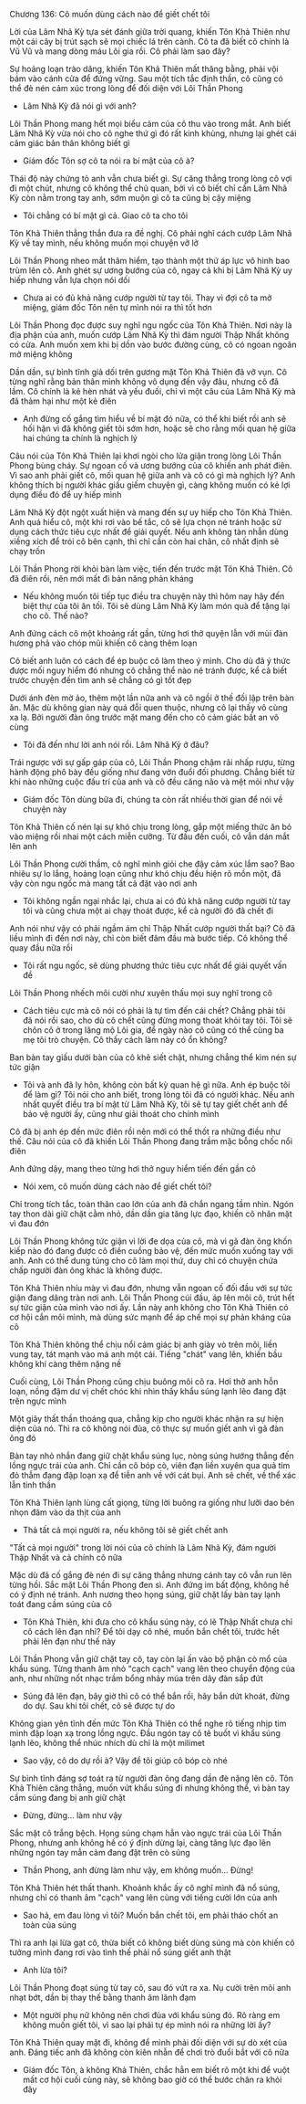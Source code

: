 




Chương 136: Cô muốn dùng cách nào để giết chết tôi

Lời của Lâm Nhã Kỳ tựa sét đánh giữa trời quang, khiến Tôn Khả Thiên như một cái cây bị trút sạch sẽ mọi chiếc lá trên cành. Cô ta đã biết cô chính là Vũ Vũ và mang dòng máu Lôi gia rồi. Cô phải làm sao đây?

Sự hoảng loạn trào dâng, khiến Tôn Khả Thiên mất thăng bằng, phải vội bám vào cánh cửa để đứng vững. Sau một tích tắc định thần, cô cũng có thể đè nén cảm xúc trong lòng để đối diện với Lôi Thần Phong

- Lâm Nhã Kỳ đã nói gì với anh?

Lôi Thần Phong mang hết mọi biểu cảm của cô thu vào trong mắt. Anh biết Lâm Nhã Kỳ vừa nói cho cô nghe thứ gì đó rất kinh khủng, nhưng lại ghét cái cảm giác bản thân không biết gì

- Giám đốc Tôn sợ cô ta nói ra bí mật của cô à?

Thái độ này chứng tỏ anh vẫn chưa biết gì. Sự căng thẳng trong lòng cô vợi đi một chút, nhưng cô không thể chủ quan, bởi vì cô biết chỉ cần Lâm Nhã Kỳ còn nằm trong tay anh, sớm muộn gì cô ta cũng bị cậy miệng

- Tôi chẳng có bí mật gì cả. Giao cô ta cho tôi

Tôn Khả Thiên thẳng thắn đưa ra đề nghị. Cô phải nghĩ cách cướp Lâm Nhã Kỳ về tay mình, nếu không muốn mọi chuyện vỡ lở

Lôi Thần Phong nheo mắt thâm hiểm, tạo thành một thứ áp lực vô hình bao trùm lên cô. Anh ghét sự ương bướng của cô, ngay cả khi bị Lâm Nhã Kỳ uy hiếp nhưng vẫn lựa chọn nói dối

- Chưa ai có đủ khả năng cướp người từ tay tôi. Thay vì đợi cô ta mở miệng, giám đốc Tôn nên tự mình nói ra thì tốt hơn

Lôi Thần Phong đọc được suy nghĩ ngu ngốc của Tôn Khả Thiên. Nơi này là địa phận của anh, muốn cướp Lâm Nhã Kỳ thì đám người Thập Nhất không có cửa. Anh muốn xem khi bị dồn vào bước đường cùng, cô có ngoan ngoãn mở miệng không

Dần dần, sự bình tĩnh giả dối trên gương mặt Tôn Khả Thiên đã vỡ vụn. Cô từng nghĩ rằng bản thân mình không vô dụng đến vậy đâu, nhưng cô đã lầm. Cô chính là kẻ hèn nhát và yếu đuối, chỉ vì một câu của Lâm Nhã Kỳ mà đã thảm hại như một kẻ điên

- Anh đừng cố gắng tìm hiểu về bí mật đó nữa, có thể khi biết rồi anh sẽ hối hận vì đã không giết tôi sớm hơn, hoặc sẽ cho rằng mối quan hệ giữa hai chúng ta chính là nghịch lý

Câu nói của Tôn Khả Thiên lại khơi ngòi cho lửa giận trong lòng Lôi Thần Phong bùng cháy. Sự ngoan cố và ương bướng của cô khiến anh phát điên. Vì sao anh phải giết cô, mối quan hệ giữa anh và cô có gì mà nghịch lý? Anh không thích bị người khác giấu giếm chuyện gì, càng không muốn có kẻ lợi dụng điều đó để uy hiếp mình

Lâm Nhã Kỳ đột ngột xuất hiện và mang đến sự uy hiếp cho Tôn Khả Thiên. Anh quá hiểu cô, một khi rơi vào bế tắc, cô sẽ lựa chọn né tránh hoặc sử dụng cách thức tiêu cực nhất để giải quyết. Nếu anh không tàn nhẫn dùng xiềng xích để trói cô bên cạnh, thì chỉ cần còn hai chân, cô nhất định sẽ chạy trốn

Lôi Thần Phong rời khỏi bàn làm việc, tiến đến trước mặt Tôn Khả Thiên. Cô đã điên rồi, nên mới mất đi bản năng phản kháng

- Nếu không muốn tôi tiếp tục điều tra chuyện này thì hôm nay hãy đến biệt thự của tôi ăn tối. Tôi sẽ dùng Lâm Nhã Kỳ làm món quà để tặng lại cho cô. Thế nào?

Anh đứng cách cô một khoảng rất gần, từng hơi thở quyện lẫn với mùi đàn hương phả vào chóp mũi khiến cô càng thêm loạn

Cô biết anh luôn có cách để ép buộc cô làm theo ý mình. Cho dù đã ý thức được mối nguy hiểm đó nhưng cô chẳng thể nào né tránh được, kể cả biết trước chuyện đến tìm anh sẽ chẳng có gì tốt đẹp

Dưới ánh đèn mờ ảo, thêm một lần nữa anh và cô ngồi ở thế đối lập trên bàn ăn. Mặc dù không gian này quá đỗi quen thuộc, nhưng cô lại thấy vô cùng xa lạ. Bởi người đàn ông trước mặt mang đến cho cô cảm giác bất an vô cùng

- Tôi đã đến như lời anh nói rồi. Lâm Nhã Kỳ ở đâu?

Trái ngược với sự gấp gáp của cô, Lôi Thần Phong chậm rãi nhấp rượu, từng hành động phô bày đều giống như đang vờn đuổi đối phương. Chẳng biết từ khi nào những cuộc đấu trí của anh và cô đều căng não và mệt mỏi như vậy

- Giám đốc Tôn dùng bữa đi, chúng ta còn rất nhiều thời gian để nói về chuyện này

Tôn Khả Thiên cố nén lại sự khó chịu trong lòng, gắp một miếng thức ăn bỏ vào miệng rồi nhai một cách miễn cưỡng. Từ đầu đến cuối, cô vẫn dán mắt lên anh

Lôi Thần Phong cười thầm, cô nghĩ mình giỏi che đậy cảm xúc lắm sao? Bao nhiêu sự lo lắng, hoảng loạn cũng như khó chịu đều hiện rõ mồn một, đã vậy còn ngu ngốc mà mang tất cả đặt vào nơi anh

- Tôi không ngần ngại nhắc lại, chưa ai có đủ khả năng cướp người từ tay tôi và cũng chưa một ai chạy thoát được, kể cả người đó đã chết đi

Anh nói như vậy có phải ngầm ám chỉ Thập Nhất cướp người thất bại? Cô đã liều mình đi đến nơi này, chỉ còn biết đâm đầu mà bước tiếp. Cô không thể quay đầu nữa rồi

- Tôi rất ngu ngốc, sẽ dùng phương thức tiêu cực nhất để giải quyết vấn đề

Lôi Thần Phong nhếch môi cười như xuyên thấu mọi suy nghĩ trong cô

- Cách tiêu cực mà cô nói có phải là tự tìm đến cái chết? Chẳng phải tôi đã nói rồi sao, cho dù cô chết cũng đừng mong thoát khỏi tay tôi. Tôi sẽ chôn cô ở trong lăng mộ Lôi gia, để ngày nào cô cũng có thể cùng ba mẹ tôi trò chuyện. Cô thấy cách làm này có ổn không?

Ban bàn tay giấu dưới bàn của cô khẽ siết chặt, nhưng chẳng thể kìm nén sự tức giận

- Tôi và anh đã ly hôn, không còn bất kỳ quan hệ gì nữa. Anh ép buộc tôi để làm gì? Tôi nói cho anh biết, trong lòng tôi đã có người khác. Nếu anh nhất quyết điều tra bí mật từ Lâm Nhã Kỳ, tôi sẽ tự tay giết chết anh để bảo vệ người ấy, cũng như giải thoát cho chính mình

Cô đã bị anh ép đến mức điên rồi nên mới có thể thốt ra những điều như thế. Câu nói của cô đã khiến Lôi Thần Phong đang trầm mặc bỗng chốc nổi điên

Anh đứng dậy, mang theo từng hơi thở nguy hiểm tiến đến gần cô

- Nói xem, cô muốn dùng cách nào để giết chết tôi?

Chỉ trong tích tắc, toàn thân cao lớn của anh đã chắn ngang tầm nhìn. Ngón tay thon dài giữ chặt cằm nhỏ, dần dần gia tăng lực đạo, khiến cô nhăn mặt vì đau đớn

Lôi Thần Phong không tức giận vì lời đe dọa của cô, mà vì gã đàn ông khốn kiếp nào đó đang được cô điên cuồng bảo vệ, đến mức muốn xuống tay với anh. Anh có thể dung túng cho cô làm mọi thứ, duy chỉ có chuyện chứa chấp người đàn ông khác là không được.

Tôn Khả Thiên nhíu mày vì đau đớn, nhưng vẫn ngoan cố đối đầu với sự tức giận đang dâng tràn nơi anh. Lôi Thần Phong cúi đầu, áp lên môi cô, trút hết sự tức giận của mình vào nơi ấy. Lần này anh không cho Tôn Khả Thiên có cơ hội cắn môi mình, mà dùng sức mạnh để áp chế mọi sự phản kháng của cô

Tôn Khả Thiên không thể chịu nổi cảm giác bị anh giày vò trên môi, liền vung tay, tát mạnh vào má anh một cái. Tiếng "chát" vang lên, khiến bầu không khí càng thêm nặng nề

Cuối cùng, Lôi Thần Phong cũng chịu buông môi cô ra. Hơi thở anh hỗn loạn, nồng đậm dư vị chết chóc khi nhìn thấy khẩu súng lạnh lẽo đang đặt trên ngực mình

Một giây thất thần thoáng qua, chẳng kịp cho người khác nhận ra sự hiện diện của nó. Thì ra cô không nói đùa, cô thực sự muốn giết anh vì gã đàn ông đó

Bàn tay nhỏ nhắn đang giữ chặt khẩu súng lục, nòng súng hướng thẳng đến lồng ngực trái của anh. Chỉ cần cô bóp cò, viên đạn liền xuyên qua quả tim đỏ thẫm đang đập loạn xạ để tiễn anh về với cát bụi. Anh sẽ chết, về thể xác lẫn tinh thần

Tôn Khả Thiên lạnh lùng cất giọng, từng lời buông ra giống như lưỡi dao bén nhọn đâm vào da thịt của anh

- Thả tất cả mọi người ra, nếu không tôi sẽ giết chết anh

"Tất cả mọi người" trong lời nói của cô chính là Lâm Nhã Kỳ, đám người Thập Nhất và cả chính cô nữa

Mặc dù đã cố gắng đè nén đi sự căng thẳng nhưng cánh tay cô vẫn run lên từng hồi. Sắc mặt Lôi Thần Phong đen sì. Anh đứng im bất động, không hề có ý định né tránh. Anh nương theo họng súng, giữ chặt lấy bàn tay lạnh toát đang cầm súng của cô

- Tôn Khả Thiên, khi đưa cho cô khẩu súng này, có lẽ Thập Nhất chưa chỉ cô cách lên đạn nhỉ? Để tôi dạy cô nhé, muốn bắn chết tôi, trước hết phải lên đạn như thế này

Lôi Thần Phong vẫn giữ chặt tay cô, tay còn lại ấn vào bộ phận cò mổ của khẩu súng. Từng thanh âm nhỏ "cạch cạch" vang lên theo chuyển động của anh, như những nốt nhạc trầm bổng nhảy múa trên dây đàn sắp đứt

- Súng đã lên đạn, bây giờ thì cô có thể bắn rồi, hãy bắn dứt khoát, đừng do dự. Sau khi tôi chết, cô sẽ được tự do

Không gian yên tĩnh đến mức Tôn Khả Thiên có thể nghe rõ tiếng nhịp tim mình đập loạn xạ trong lồng ngực. Đầu ngón tay cô tê buốt vì khẩu súng lạnh lẽo, không thể nhúc nhích dù chỉ là một milimet

- Sao vậy, cô do dự rồi à? Vậy để tôi giúp cô bóp cò nhé

Sự bình tĩnh đáng sợ toát ra từ người đàn ông đang dần đè nặng lên cô. Tôn Khả Thiên căng thẳng, muốn vứt khẩu súng đi nhưng không thể, vì bàn tay cầm súng đang bị anh giữ chặt

- Đừng, đừng... làm như vậy

Sắc mặt cô trắng bệch. Họng súng chạm hẳn vào ngực trái của Lôi Thần Phong, nhưng anh không hề có ý định dừng lại, càng tăng lực đạo lên những ngón tay mẫn cảm đang đặt trên cò súng

- Thần Phong, anh đừng làm như vậy, em không muốn... Đừng!

Tôn Khả Thiên hét thất thanh. Khoảnh khắc ấy cô nghĩ mình đã nổ súng, nhưng chỉ có thanh âm "cạch" vang lên cùng với tiếng cười lớn của anh

- Sao hả, em đau lòng vì tôi? Muốn bắn chết tôi, em phải tháo chốt an toàn của súng

Thì ra anh lại lừa gạt cô, thừa biết cô không biết dùng súng mà còn khiến cô tưởng mình đang rơi vào tình thế phải nổ súng giết anh thật

- Anh lừa tôi?

Lôi Thần Phong đoạt súng từ tay cô, sau đó vứt ra xa. Nụ cười trên môi anh nhạt bớt, dần bị thay thế bằng thanh âm lãnh đạm

- Một người phụ nữ không nên chơi đùa với khẩu súng đó. Rõ ràng em không muốn giết tôi, vì sao lại phải tự ép mình nói ra những lời ấy?

Tôn Khả Thiên quay mặt đi, không để mình phải đối diện với sự dò xét của anh. Đáng tiếc anh đã không còn kiên nhẫn để chơi trò đuổi bắt với cô nữa

- Giám đốc Tôn, à không Khả Thiên, chắc hẳn em biết rõ một khi để vuột mất cơ hội cuối cùng này, sẽ không bao giờ có thể bước chân ra khỏi đây




